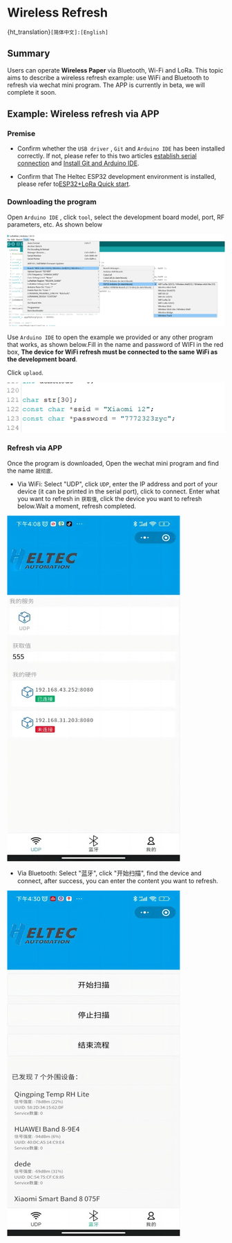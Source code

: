 # Wireless Refresh

{ht_translation}`[简体中文]:[English]`

## Summary

Users can operate **Wireless Paper** via Bluetooth, Wi-Fi and LoRa.
This topic aims to describe a wireless refresh example: use WiFi and Bluetooth to refresh via wechat mini program. 
The APP is currently in beta, we will complete it soon.

## Example: Wireless refresh via APP

### Premise

+ Confirm whether the `USB driver` , `Git` and `Arduino IDE` has been installed correctly. If not, please refer to this two articles [establish serial connection](https://docs.heltec.org/general/establish_serial_connection.html) and [Install Git and Arduino IDE](https://docs.heltec.org/general/how_to_install_git_and_arduino.html).


+ Confirm that The Heltec ESP32 development environment is installed, please refer to[ESP32+LoRa Quick start](https://docs.heltec.org/en/node/esp32/quick_start.html).

### Downloading the program

Open `Arduino IDE` , click `tool`, select the development board model, port, RF parameters, etc. As shown below

![](img/09.png)

Use `Arduino IDE` to open the example we provided or any other program that works, as shown below.Fill in the name and password of WIFI 
in the red box, **The device for WiFi refresh must be connected to the same WiFi as the development board**.

Click `uplaod`.

![](img/06.png)

### Refresh via APP

Once the program is downloaded, Open the wechat mini program and find the name `就彻底`.

+ Via WiFi: Select "UDP", click `UDP`, enter the IP address and port of your device (it can be printed in the serial port),  click to connect. Enter what you want to refresh in `获取值`, click the device you want to refresh below.Wait a moment, refresh completed.

![](img/07.jpg)

+ Via Bluetooth: Select "蓝牙", click "开始扫描", find the device and connect, after success, you can enter the content you want to refresh.

![](img/08.jpg)

